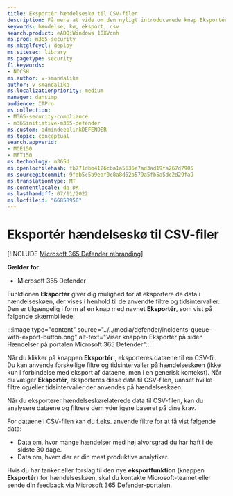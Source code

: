 ```yaml
---
title: Eksportér hændelseskø til CSV-filer
description: Få mere at vide om den nyligt introducerede knap Eksportér for at overføre hændelser i kørelaterede data til CSV-filer
keywords: hændelse, kø, eksport, csv
search.product: eADQiWindows 10XVcnh
ms.prod: m365-security
ms.mktglfcycl: deploy
ms.sitesec: library
ms.pagetype: security
f1.keywords:
- NOCSH
ms.author: v-smandalika
author: v-smandalika
ms.localizationpriority: medium
manager: dansimp
audience: ITPro
ms.collection:
- M365-security-compliance
- m365initiative-m365-defender
ms.custom: admindeeplinkDEFENDER
ms.topic: conceptual
search.appverid:
- MOE150
- MET150
ms.technology: m365d
ms.openlocfilehash: fb771dbb4126cba1a5636e7ad3ad19fa267d7905
ms.sourcegitcommit: 9fdb5c5b9eaf0c8a8d62b579a5fb5a5dc2d29fa9
ms.translationtype: MT
ms.contentlocale: da-DK
ms.lasthandoff: 07/11/2022
ms.locfileid: "66858950"
---
```

# <a name="export-incidents-queue-to-csv-files"></a>Eksportér hændelseskø til CSV-filer

[!INCLUDE [Microsoft 365 Defender rebranding](../includes/microsoft-defender.md)]


**Gælder for:**
- Microsoft 365 Defender

Funktionen **Eksportér** giver dig mulighed for at eksportere de data i hændelseskøen, der vises i henhold til de anvendte filtre og tidsintervaller. Den er tilgængelig i form af en knap med navnet **Eksportér**, som vist på følgende skærmbillede:

:::image type="content" source="../../media/defender/incidents-queue-with-export-button.png" alt-text="Viser knappen Eksportér på siden Hændelser på portalen Microsoft 365 Defender":::

Når du klikker på knappen **Eksportér** , eksporteres dataene til en CSV-fil. Du kan anvende forskellige filtre og tidsintervaller på hændelseskøen (ikke kun i forbindelse med eksport af dataene, men i en generisk kontekst). Når du vælger **Eksportér**, eksporteres disse data til CSV-filen, uanset hvilke filtre og/eller tidsintervaller der anvendes på hændelseskøen.

Når du eksporterer hændelseskørelaterede data til CSV-filen, kan du analysere dataene og filtrere dem yderligere baseret på dine krav.

For dataene i CSV-filen kan du f.eks. anvende filtre for at få vist følgende data:
- Data om, hvor mange hændelser med høj alvorsgrad du har haft i de sidste 30 dage.
- Data om, hvem der er din mest produktive analytiker.

Hvis du har tanker eller forslag til den nye **eksportfunktion** (knappen **Eksportér**) for hændelseskøen, skal du kontakte Microsoft-teamet eller sende din feedback via Microsoft 365 Defender-portalen.
